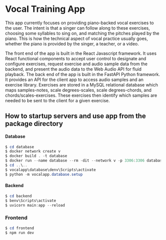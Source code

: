 # Vocal Training App
This app currently focuses on providing piano-backed vocal exercises to the user. The intent is that a singer can follow along to these exercises, choosing some syllables to sing on, and matching the pitches played by the piano. This is how the technical aspect of vocal practice usually goes, whether the piano is provided by the singer, a teacher, or a video.

The front end of the app is built in the React Javascript framework. It uses React functional components to accept user control to designate and configure exercises, request exercise and audio sample data from the backend, and present the audio data to the Web Audio API for fluid playback. The back end of the app is built in the FastAPI Python framework. It provides an API for the client app to access audio samples and an exercise library. Exercises are stored in a MySQL relational database which maps samples-notes, scale degrees-scales, scale degrees-chords, and chords/scales-exercises. These exercises then identify which samples are needed to be sent to the client for a given exercise.

## How to startup servers and use app from the package directory
#### Database
```powershell
$ cd database
$ docker network create v
$ docker build . -t database
$ docker run --name database --rm -dit --network v -p 3306:3306 database
$ cd ..\..
$ vocalapp\database\denv\Scripts\activate
$ python -m vocalapp.database.setup
```
#### Backend
```powershell
$ cd backend
$ benv\Scripts\activate
$ uvicorn main:app --reload
```
### Frontend
```powershell
$ cd frontend
$ npm run dev
```